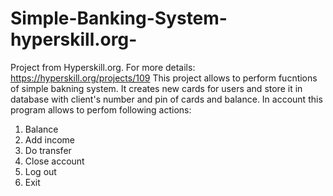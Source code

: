 # Simple-Banking-System-hyperskill.org-
Project from Hyperskill.org.  For more details: https://hyperskill.org/projects/109
This project allows to perform fucntions of simple bakning system.
It creates new cards for users and store it in database with client's number and pin of cards and balance.
In account this program allows to perfom following actions:
  1. Balance
  2. Add income
  3. Do transfer
  4. Close account
  5. Log out
  0. Exit
